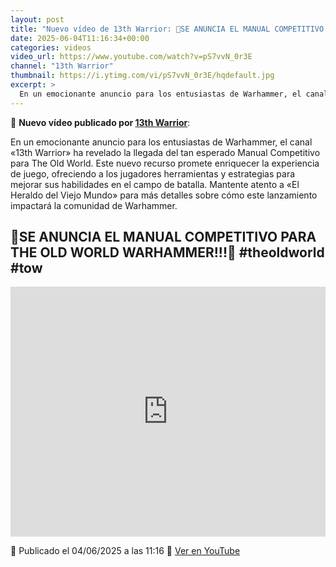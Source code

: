 ```yaml
---
layout: post
title: "Nuevo vídeo de 13th Warrior: 🎲SE ANUNCIA EL MANUAL COMPETITIVO PARA THE OLD WORLD WARHAMMER!!!🎲 #theoldworld #tow"
date: 2025-06-04T11:16:34+00:00
categories: videos
video_url: https://www.youtube.com/watch?v=pS7vvN_0r3E
channel: "13th Warrior"
thumbnail: https://i.ytimg.com/vi/pS7vvN_0r3E/hqdefault.jpg
excerpt: >
  En un emocionante anuncio para los entusiastas de Warhammer, el canal «13th Warrior» ha revelado la llegada del tan esperado Manual Competitivo para The Old World. Este nuevo recurso promete enriquecer la experiencia de juego, ofreciendo a los jugadores herramientas y estrategias para mejorar sus habilidades en el campo de batalla. Mantente atento a «El Heraldo del Viejo Mundo» para más detalles sobre cómo este lanzamiento impactará la comunidad de Warhammer.
---
```


🎥 **Nuevo vídeo publicado por [13th Warrior](https://www.youtube.com/channel/UCYOhXS04iLg68Sro80yF_1w)**:

En un emocionante anuncio para los entusiastas de Warhammer, el canal «13th Warrior» ha revelado la llegada del tan esperado Manual Competitivo para The Old World. Este nuevo recurso promete enriquecer la experiencia de juego, ofreciendo a los jugadores herramientas y estrategias para mejorar sus habilidades en el campo de batalla. Mantente atento a «El Heraldo del Viejo Mundo» para más detalles sobre cómo este lanzamiento impactará la comunidad de Warhammer.

## 🎲SE ANUNCIA EL MANUAL COMPETITIVO PARA THE OLD WORLD WARHAMMER!!!🎲 #theoldworld #tow

<iframe width="100%" height="400" src="https://www.youtube.com/embed/pS7vvN_0r3E" frameborder="0" allowfullscreen></iframe>

📅 Publicado el 04/06/2025 a las 11:16
🔗 [Ver en YouTube](https://www.youtube.com/watch?v=pS7vvN_0r3E)

